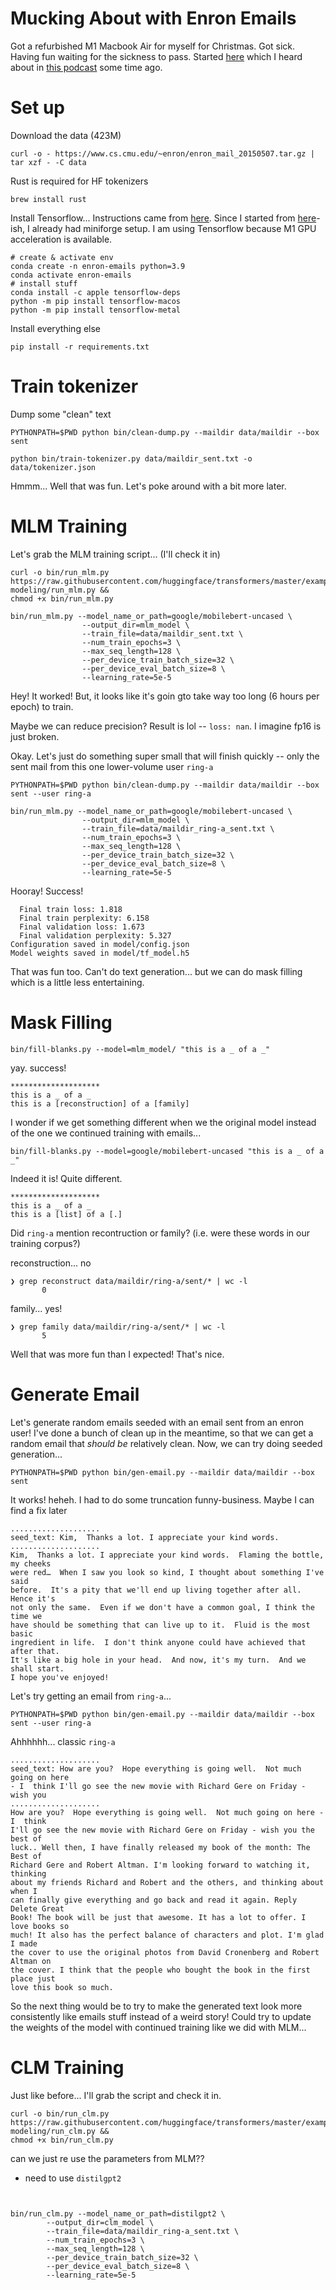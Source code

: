 Mucking About with Enron Emails
===============================

Got a refurbished M1 Macbook Air for myself for Christmas. Got sick. Having fun waiting for the sickness to pass. Started [here](https://www.cs.cmu.edu/~enron/) which I heard about in [this podcast](https://99percentinvisible.org/episode/youve-got-enron-mail/) some time ago.


Set up
======

Download the data (423M)

```shell
curl -o - https://www.cs.cmu.edu/~enron/enron_mail_20150507.tar.gz | tar xzf - -C data

```

Rust is required for HF tokenizers

```shell
brew install rust
```

Install Tensorflow... Instructions came from [here](https://developer.apple.com/metal/tensorflow-plugin/). Since I started from [here](https://github.com/riklopfer/DarwinZSH)-ish, I already had miniforge setup. I am using Tensorflow because M1 GPU acceleration is available. 

```shell
# create & activate env
conda create -n enron-emails python=3.9
conda activate enron-emails
# install stuff
conda install -c apple tensorflow-deps
python -m pip install tensorflow-macos
python -m pip install tensorflow-metal

```

Install everything else

```shell
pip install -r requirements.txt
```


Train tokenizer
===============

Dump some "clean" text

```shell
PYTHONPATH=$PWD python bin/clean-dump.py --maildir data/maildir --box sent 

```

```shell
python bin/train-tokenizer.py data/maildir_sent.txt -o data/tokenizer.json
```

Hmmm... Well that was fun. Let's poke around with a bit more later. 


MLM Training
============

Let's grab the MLM training script... (I'll check it in)

```shell
curl -o bin/run_mlm.py https://raw.githubusercontent.com/huggingface/transformers/master/examples/tensorflow/language-modeling/run_mlm.py && 
chmod +x bin/run_mlm.py
```

```shell
bin/run_mlm.py --model_name_or_path=google/mobilebert-uncased \
				--output_dir=mlm_model \
				--train_file=data/maildir_sent.txt \
				--num_train_epochs=3 \
				--max_seq_length=128 \
				--per_device_train_batch_size=32 \
				--per_device_eval_batch_size=8 \
				--learning_rate=5e-5 

```

Hey! It worked! But, it looks like it's goin gto take way too long (6 hours per epoch) to train. 

Maybe we can reduce precision? Result is lol -- `loss: nan`. I imagine fp16 is just broken. 

Okay. Let's just do something super small that will finish quickly -- only the sent mail from this one lower-volume user `ring-a`

```shell
PYTHONPATH=$PWD python bin/clean-dump.py --maildir data/maildir --box sent --user ring-a
```

```shell
bin/run_mlm.py --model_name_or_path=google/mobilebert-uncased \
				--output_dir=mlm_model \
				--train_file=data/maildir_ring-a_sent.txt \
				--num_train_epochs=3 \
				--max_seq_length=128 \
				--per_device_train_batch_size=32 \
				--per_device_eval_batch_size=8 \
				--learning_rate=5e-5 

```


Hooray! Success! 

```
  Final train loss: 1.818
  Final train perplexity: 6.158
  Final validation loss: 1.673
  Final validation perplexity: 5.327
Configuration saved in model/config.json
Model weights saved in model/tf_model.h5
```

That was fun too. Can't do text generation... but we can do mask filling which is a little less entertaining. 


Mask Filling
============

```shell
bin/fill-blanks.py --model=mlm_model/ "this is a _ of a _"
```

yay. success! 

```
********************
this is a _ of a _
this is a [reconstruction] of a [family]
```

I wonder if we get something different when we the original model instead of the one we continued training with emails... 

```shell
bin/fill-blanks.py --model=google/mobilebert-uncased "this is a _ of a _"
```

Indeed it is! Quite different. 

```
********************
this is a _ of a _
this is a [list] of a [.]
```

Did `ring-a` mention recontruction or family? (i.e. were these words in our training corpus?)

reconstruction... no

```
❯ grep reconstruct data/maildir/ring-a/sent/* | wc -l
       0
```

family... yes! 

```
❯ grep family data/maildir/ring-a/sent/* | wc -l
       5
```

Well that was more fun than I expected! That's nice. 

Generate Email
==============

Let's generate random emails seeded with an email sent from an enron user! I've done a bunch of clean up in the meantime, so that we can get a random email that _should be_ relatively clean. Now, we can try doing seeded generation... 

```shell
PYTHONPATH=$PWD python bin/gen-email.py --maildir data/maildir --box sent

```

It works! heheh. I had to do some truncation funny-business. Maybe I can find a fix later

```
....................
seed_text: Kim,  Thanks a lot. I appreciate your kind words.
....................
Kim,  Thanks a lot. I appreciate your kind words.  Flaming the bottle, my cheeks
were red…  When I saw you look so kind, I thought about something I've said
before.  It's a pity that we'll end up living together after all.  Hence it's
not only the same.  Even if we don't have a common goal, I think the time we
have should be something that can live up to it.  Fluid is the most basic
ingredient in life.  I don't think anyone could have achieved that after that.
It's like a big hole in your head.  And now, it's my turn.  And we shall start.
I hope you've enjoyed!
```

Let's try getting an email from `ring-a`...

```shell
PYTHONPATH=$PWD python bin/gen-email.py --maildir data/maildir --box sent --user ring-a
```

Ahhhhhh... classic `ring-a`

```
....................
seed_text: How are you?  Hope everything is going well.  Not much going on here
- I  think I'll go see the new movie with Richard Gere on Friday - wish you
....................
How are you?  Hope everything is going well.  Not much going on here - I  think
I'll go see the new movie with Richard Gere on Friday - wish you the best of
luck.. Well then, I have finally released my book of the month: The Best of
Richard Gere and Robert Altman. I'm looking forward to watching it, thinking
about my friends Richard and Robert and the others, and thinking about when I
can finally give everything and go back and read it again. Reply Delete Great
Book! The book will be just that awesome. It has a lot to offer. I love books so
much! It also has the perfect balance of characters and plot. I'm glad I made
the cover to use the original photos from David Cronenberg and Robert Altman on
the cover. I think that the people who bought the book in the first place just
love this book so much.
```


So the next thing would be to try to make the generated text look more consistently like emails stuff instead of a weird story! Could try to update the weights of the model with continued training like we did with MLM... 


CLM Training
============

Just like before... I'll grab the script and check it in. 

```shell
curl -o bin/run_clm.py https://raw.githubusercontent.com/huggingface/transformers/master/examples/tensorflow/language-modeling/run_clm.py && 
chmod +x bin/run_clm.py
```

can we just re use the parameters from MLM?? 

* need to use `distilgpt2`

```shell
		

bin/run_clm.py --model_name_or_path=distilgpt2 \
		--output_dir=clm_model \
		--train_file=data/maildir_ring-a_sent.txt \
		--num_train_epochs=3 \
		--max_seq_length=128 \
		--per_device_train_batch_size=32 \
		--per_device_eval_batch_size=8 \
		--learning_rate=5e-5 

```
